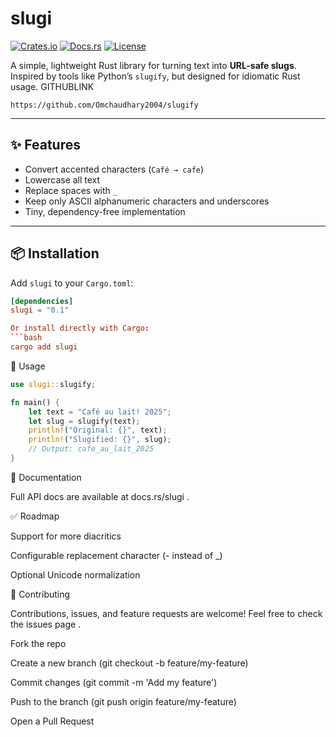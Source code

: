 # slugi

[![Crates.io](https://img.shields.io/crates/v/slugi.svg)](https://crates.io/crates/slugi)
[![Docs.rs](https://docs.rs/slugi/badge.svg)](https://docs.rs/slugi)
[![License](https://img.shields.io/crates/l/slugi.svg)](https://github.com/Omchaudhary2004/slugify)

A simple, lightweight Rust library for turning text into **URL-safe slugs**.  
Inspired by tools like Python’s `slugify`, but designed for idiomatic Rust usage.
GITHUBLINK
```
https://github.com/Omchaudhary2004/slugify
```
---

## ✨ Features
- Convert accented characters (`Café → cafe`)  
- Lowercase all text  
- Replace spaces with `_`  
- Keep only ASCII alphanumeric characters and underscores  
- Tiny, dependency-free implementation  

---

## 📦 Installation

Add `slugi` to your `Cargo.toml`:

```toml
[dependencies]
slugi = "0.1"

Or install directly with Cargo:
```bash
cargo add slugi
```
🚀 Usage
```rust
use slugi::slugify;

fn main() {
    let text = "Café au lait! 2025";
    let slug = slugify(text);
    println!("Original: {}", text);
    println!("Slugified: {}", slug);
    // Output: cafe_au_lait_2025
}
```
📖 Documentation

Full API docs are available at docs.rs/slugi
.

✅ Roadmap

Support for more diacritics

Configurable replacement character (- instead of _)

Optional Unicode normalization

🤝 Contributing

Contributions, issues, and feature requests are welcome!
Feel free to check the issues page
.

Fork the repo

Create a new branch (git checkout -b feature/my-feature)

Commit changes (git commit -m 'Add my feature')

Push to the branch (git push origin feature/my-feature)

Open a Pull Request